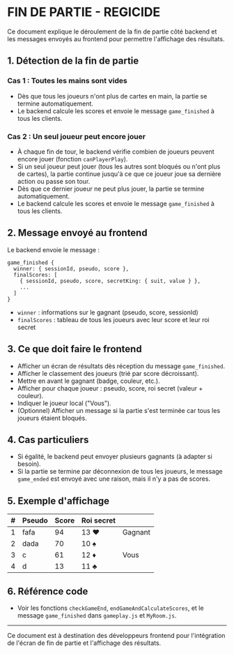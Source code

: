 # FIN DE PARTIE - REGICIDE

Ce document explique le déroulement de la fin de partie côté backend et les messages envoyés au frontend pour permettre l'affichage des résultats.

## 1. Détection de la fin de partie

### Cas 1 : Toutes les mains sont vides
- Dès que tous les joueurs n'ont plus de cartes en main, la partie se termine automatiquement.
- Le backend calcule les scores et envoie le message `game_finished` à tous les clients.

### Cas 2 : Un seul joueur peut encore jouer
- À chaque fin de tour, le backend vérifie combien de joueurs peuvent encore jouer (fonction `canPlayerPlay`).
- Si un seul joueur peut jouer (tous les autres sont bloqués ou n'ont plus de cartes), la partie continue jusqu'à ce que ce joueur joue sa dernière action ou passe son tour.
- Dès que ce dernier joueur ne peut plus jouer, la partie se termine automatiquement.
- Le backend calcule les scores et envoie le message `game_finished` à tous les clients.

## 2. Message envoyé au frontend

Le backend envoie le message :

```
game_finished {
  winner: { sessionId, pseudo, score },
  finalScores: [
    { sessionId, pseudo, score, secretKing: { suit, value } },
    ...
  ]
}
```

- `winner` : informations sur le gagnant (pseudo, score, sessionId)
- `finalScores` : tableau de tous les joueurs avec leur score et leur roi secret

## 3. Ce que doit faire le frontend

- Afficher un écran de résultats dès réception du message `game_finished`.
- Afficher le classement des joueurs (trié par score décroissant).
- Mettre en avant le gagnant (badge, couleur, etc.).
- Afficher pour chaque joueur : pseudo, score, roi secret (valeur + couleur).
- Indiquer le joueur local ("Vous").
- (Optionnel) Afficher un message si la partie s'est terminée car tous les joueurs étaient bloqués.

## 4. Cas particuliers

- Si égalité, le backend peut envoyer plusieurs gagnants (à adapter si besoin).
- Si la partie se termine par déconnexion de tous les joueurs, le message `game_ended` est envoyé avec une raison, mais il n'y a pas de scores.

## 5. Exemple d'affichage

| # | Pseudo   | Score | Roi secret |  |
|---|----------|-------|------------|--|
| 1 | fafa     | 94    | 13 ♥       | Gagnant |
| 2 | dada     | 70    | 10 ♠       |        |
| 3 | c        | 61    | 12 ♦       | Vous   |
| 4 | d        | 13    | 11 ♣       |        |


## 6. Référence code
- Voir les fonctions `checkGameEnd`, `endGameAndCalculateScores`, et le message `game_finished` dans `gameplay.js` et `MyRoom.js`.

---
Ce document est à destination des développeurs frontend pour l'intégration de l'écran de fin de partie et l'affichage des résultats.
